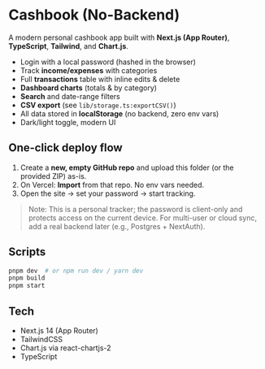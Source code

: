 
# Cashbook (No-Backend)

A modern personal cashbook app built with **Next.js (App Router)**, **TypeScript**, **Tailwind**, and **Chart.js**.

- Login with a local password (hashed in the browser)
- Track **income/expenses** with categories
- Full **transactions** table with inline edits & delete
- **Dashboard charts** (totals & by category)
- **Search** and date-range filters
- **CSV export** (see `lib/storage.ts:exportCSV()`)
- All data stored in **localStorage** (no backend, zero env vars)
- Dark/light toggle, modern UI

## One-click deploy flow
1. Create a **new, empty GitHub repo** and upload this folder (or the provided ZIP) as-is.
2. On Vercel: **Import** from that repo. No env vars needed.
3. Open the site → set your password → start tracking.

> Note: This is a personal tracker; the password is client-only and protects access on the current device. For multi-user or cloud sync, add a real backend later (e.g., Postgres + NextAuth).

## Scripts
```bash
pnpm dev  # or npm run dev / yarn dev
pnpm build
pnpm start
```

## Tech
- Next.js 14 (App Router)
- TailwindCSS
- Chart.js via react-chartjs-2
- TypeScript
